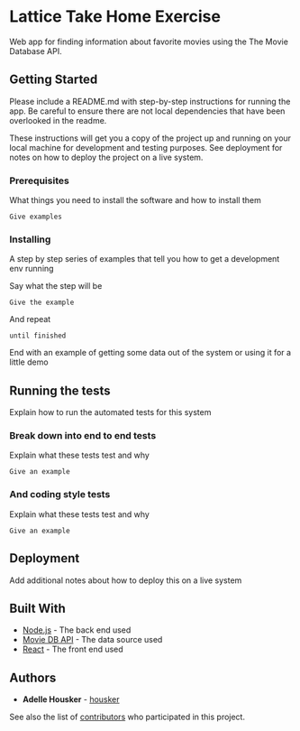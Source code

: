 # Lattice Take Home Exercise

Web app for finding information about favorite movies using the The Movie Database API.

## Getting Started

Please include a README.md with step-by-step instructions for running the app. Be careful to ensure there are not local dependencies that have been overlooked in the readme.

These instructions will get you a copy of the project up and running on your local machine for development and testing purposes. See deployment for notes on how to deploy the project on a live system.

### Prerequisites

What things you need to install the software and how to install them

```
Give examples
```

### Installing

A step by step series of examples that tell you how to get a development env running

Say what the step will be

```
Give the example
```

And repeat

```
until finished
```

End with an example of getting some data out of the system or using it for a little demo

## Running the tests

Explain how to run the automated tests for this system

### Break down into end to end tests

Explain what these tests test and why

```
Give an example
```

### And coding style tests

Explain what these tests test and why

```
Give an example
```

## Deployment

Add additional notes about how to deploy this on a live system

## Built With

* [Node.js](https://nodejs.org/en/) - The back end used
* [Movie DB API](https://developers.themoviedb.org/3/getting-started/introduction) - The data source used
* [React](https://reactjs.org/) - The front end used

## Authors

* **Adelle Housker** - [housker](https://github.com/housker)

See also the list of [contributors](https://github.com/your/project/contributors) who participated in this project.

